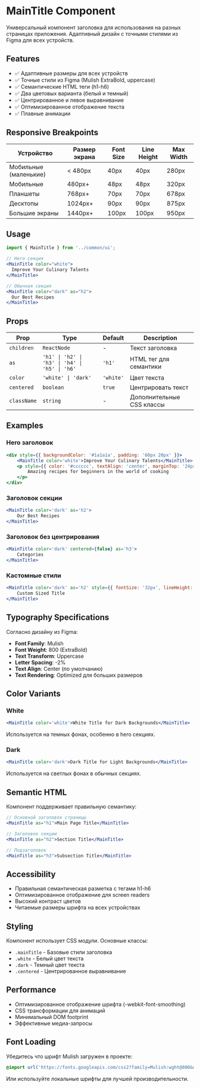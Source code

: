 # MainTitle Component

Универсальный компонент заголовка для использования на разных страницах приложения. Адаптивный дизайн с точными стилями из Figma для всех устройств.

## Features

-   ✅ Адаптивные размеры для всех устройств
-   ✅ Точные стили из Figma (Mulish ExtraBold, uppercase)
-   ✅ Семантические HTML теги (h1-h6)
-   ✅ Два цветовых варианта (белый и темный)
-   ✅ Центрированное и левое выравнивание
-   ✅ Оптимизированное отображение текста
-   ✅ Плавные анимации

## Responsive Breakpoints

| Устройство            | Размер экрана | Font Size | Line Height | Max Width |
| --------------------- | ------------- | --------- | ----------- | --------- |
| Мобильные (маленькие) | < 480px       | 40px      | 40px        | 280px     |
| Мобильные             | 480px+        | 48px      | 48px        | 320px     |
| Планшеты              | 768px+        | 70px      | 70px        | 678px     |
| Десктопы              | 1024px+       | 90px      | 90px        | 875px     |
| Большие экраны        | 1440px+       | 100px     | 100px       | 950px     |

## Usage

```jsx
import { MainTitle } from '../common/ui';

// Hero секция
<MainTitle color="white">
  Improve Your Culinary Talents
</MainTitle>

// Обычная секция
<MainTitle color="dark" as="h2">
  Our Best Recipes
</MainTitle>
```

## Props

| Prop        | Type                                           | Default   | Description               |
| ----------- | ---------------------------------------------- | --------- | ------------------------- |
| `children`  | `ReactNode`                                    | -         | Текст заголовка           |
| `as`        | `'h1' \| 'h2' \| 'h3' \| 'h4' \| 'h5' \| 'h6'` | `'h1'`    | HTML тег для семантики    |
| `color`     | `'white' \| 'dark'`                            | `'white'` | Цвет текста               |
| `centered`  | `boolean`                                      | `true`    | Центрировать текст        |
| `className` | `string`                                       | -         | Дополнительные CSS классы |

## Examples

### Hero заголовок

```jsx
<div style={{ backgroundColor: '#1a1a1a', padding: '60px 20px' }}>
    <MainTitle color='white'>Improve Your Culinary Talents</MainTitle>
    <p style={{ color: '#cccccc', textAlign: 'center', marginTop: '24px' }}>
        Amazing recipes for beginners in the world of cooking
    </p>
</div>
```

### Заголовок секции

```jsx
<MainTitle color='dark' as='h2'>
    Our Best Recipes
</MainTitle>
```

### Заголовок без центрирования

```jsx
<MainTitle color='dark' centered={false} as='h3'>
    Categories
</MainTitle>
```

### Кастомные стили

```jsx
<MainTitle color='dark' as='h2' style={{ fontSize: '32px', lineHeight: '32px' }}>
    Custom Sized Title
</MainTitle>
```

## Typography Specifications

Согласно дизайну из Figma:

-   **Font Family**: Mulish
-   **Font Weight**: 800 (ExtraBold)
-   **Text Transform**: Uppercase
-   **Letter Spacing**: -2%
-   **Text Align**: Center (по умолчанию)
-   **Text Rendering**: Optimized для больших размеров

## Color Variants

### White

```jsx
<MainTitle color='white'>White Title for Dark Backgrounds</MainTitle>
```

Используется на темных фонах, особенно в hero секциях.

### Dark

```jsx
<MainTitle color='dark'>Dark Title for Light Backgrounds</MainTitle>
```

Используется на светлых фонах в обычных секциях.

## Semantic HTML

Компонент поддерживает правильную семантику:

```jsx
// Основной заголовок страницы
<MainTitle as="h1">Main Page Title</MainTitle>

// Заголовок секции
<MainTitle as="h2">Section Title</MainTitle>

// Подзаголовок
<MainTitle as="h3">Subsection Title</MainTitle>
```

## Accessibility

-   Правильная семантическая разметка с тегами h1-h6
-   Оптимизированное отображение для screen readers
-   Высокий контраст цветов
-   Читаемые размеры шрифта на всех устройствах

## Styling

Компонент использует CSS модули. Основные классы:

-   `.mainTitle` - Базовые стили заголовка
-   `.white` - Белый цвет текста
-   `.dark` - Темный цвет текста
-   `.centered` - Центрированное выравнивание

## Performance

-   Оптимизированное отображение шрифта (-webkit-font-smoothing)
-   CSS трансформации для анимаций
-   Минимальный DOM footprint
-   Эффективные медиа-запросы

## Font Loading

Убедитесь что шрифт Mulish загружен в проекте:

```css
@import url('https://fonts.googleapis.com/css2?family=Mulish:wght@800&display=swap');
```

Или используйте локальные шрифты для лучшей производительности.
